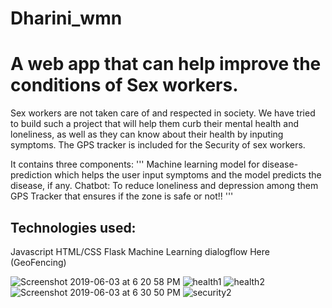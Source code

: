 # Dharini_wmn
# A web app that can help improve the conditions of Sex workers.

Sex workers are not taken care of and respected in society. We have tried to build such a project that will help them curb their mental health and loneliness, as well as they can know about their health by inputing symptoms. The GPS tracker is included for the Security of sex workers.

It contains three components:
'''
Machine learning model for disease-prediction which helps the user input symptoms and the model predicts the disease, if any.
Chatbot: To reduce loneliness and depression among them
GPS Tracker that ensures if the zone is safe or not!!
'''
## Technologies used:

Javascript
HTML/CSS
Flask
Machine Learning
dialogflow
Here (GeoFencing)

![Screenshot 2019-06-03 at 6 20 58 PM](https://user-images.githubusercontent.com/37113163/58803130-5dafdc00-862c-11e9-9698-98ae8ad378c0.png)
![health1](https://user-images.githubusercontent.com/37113163/58802790-a4510680-862b-11e9-9aa1-d0ef20d151a1.png)
![health2](https://user-images.githubusercontent.com/37113163/58802811-b468e600-862b-11e9-8e28-12a62edbb4f8.png)
![Screenshot 2019-06-03 at 6 30 50 PM](https://user-images.githubusercontent.com/37113163/58803729-c9df0f80-862d-11e9-970b-7be30fb16238.png)
![security2](https://user-images.githubusercontent.com/37113163/58802867-d6faff00-862b-11e9-9a7f-5db84a293ee5.png)
